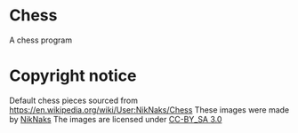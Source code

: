 # Chess
A chess program

# Copyright notice
Default chess pieces  sourced from <https://en.wikipedia.org/wiki/User:NikNaks/Chess>
These images were made by [NikNaks](https://en.wikipedia.org/wiki/User:NikNaks)
The images are licensed under [CC-BY_SA 3.0](https://creativecommons.org/licenses/by-sa/3.0/)